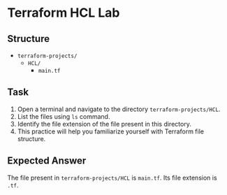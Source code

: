 # Terraform HCL Lab

## Structure
- `terraform-projects/`
  - `HCL/`
    - `main.tf`

## Task

1. Open a terminal and navigate to the directory `terraform-projects/HCL`.
2. List the files using `ls` command.
3. Identify the file extension of the file present in this directory.
4. This practice will help you familiarize yourself with Terraform file structure.

## Expected Answer

The file present in `terraform-projects/HCL` is `main.tf`. Its file extension is `.tf`.


